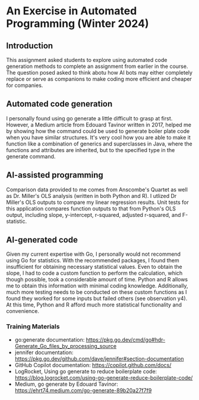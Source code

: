 # An Exercise in Automated Programming (Winter 2024)
## Introduction
This assignment asked students to explore using automated code generation methods to complete an assignment from earlier in the course. The question posed asked to think abotu how AI bots may either completely replace or serve as companions to make coding more efficient and cheaper for companies.
## Automated code generation
I personally found using go generate a little difficult to grasp at first. However, a Medium article from Edouard Tavinor written in 2017, helped me by showing how the command could be used to generate boiler plate code when you have similar structures. It's very cool how you are able to make it function like a combination of generics and superclasses in Java, where the functions and attributes are inherited, but to the specified type in the generate command.
## AI-assisted programming
Comparison data provided to me comes from Anscombe's Quartet as well as Dr. Miller's OLS analysis (written in both Python and R). I utlized Dr Miller's OLS outputs to compare my linear regression results. Unit tests for this application compares function outputs to that from Python's OLS output, including slope, y-intercept, r-squared, adjusted r-squared, and F-statistic.
## AI-generated code
Given my current expertise with Go, I personally would not recommend using Go for statistics. With the recommended packages, I found them insufficient for obtaining necessary statistical values. Even to obtain the slope, I had to code a custom function to perform the calculation, which though possible, took a considerable amount of time. Python and R allows me to obtain this information with minimal coding knowledge. Additionally, much more testing needs to be conducted on these custom functions as I found they worked for some inputs but failed others (see observation y4). At this time, Python and R afford much more statistical functionality and convenience.
### Training Materials
- go:generate documentation: https://pkg.go.dev/cmd/go#hdr-Generate_Go_files_by_processing_source
- jennifer documentation: https://pkg.go.dev/github.com/dave/jennifer#section-documentation
- GitHub Copilot documentation: https://copilot.github.com/docs/
- LogRocket, Using go generate to reduce boilerplate code: https://blog.logrocket.com/using-go-generate-reduce-boilerplate-code/
- Medium, go generate by Edouard Tavinor: https://ehrt74.medium.com/go-generate-89b20a27f7f9
